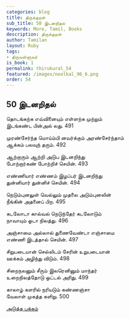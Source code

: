 ```yaml
---
categories: blog
title: திருக்குறள்
sub_title: 50 இடனறிதல்
keywords: More, Tamil, Books
description: திருக்குறள்
author: Tamilan
layout: Ruby
tags:
- திருவள்ளுவர்
is_book: 1
permalink: thirukural_54
featured: /images/noolkal_96_6.png
order: 54
---
```

## 50 இடனறிதல்

தொடங்கற்க எவ்வினையும் எள்ளற்க முற்றும்  
இடங்கண்ட பின்அல் லது. 491

முரண்சேர்ந்த மொய்ம்பி னவர்க்கும் அரண்சேர்ந்தாம்  
ஆக்கம் பலவுந் தரும். 492

ஆற்றாரும் ஆற்றி அடுப இடனறிந்து  
போற்றார்கண் போற்றிச் செயின். 493

எண்ணியார் எண்ணம் இழப்பர் இடனறிந்து  
துன்னியார் துன்னிச் செயின். 494

நெடும்புனலுள் வெல்லும் முதலை அடும்புனலின்  
நீங்கின் அதனைப் பிற. 495

கடலோடா கால்வல் நெடுந்தேர் கடலோடும்  
நாவாயும் ஓடா நிலத்து. 496

அஞ்சாமை அல்லால் துணைவேண்டா எஞ்சாமை  
எண்ணி இடத்தால் செயின். 497

சிறுபடையான் செல்லிடம் சேரின் உறுபடையான்  
ஊக்கம் அழிந்து விடும். 498

சிறைநலனும் சீரும் இலரெனினும் மாந்தர்  
உறைநிலத்தோடு ஒட்டல் அரிது. 499

காலாழ் களரில் நரியடும் கண்ணஞ்சா  
வேலாள் முகத்த களிறு. 500

[அடுத்த பக்கம்](thirukural_55)